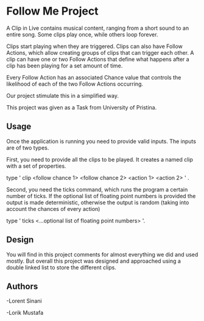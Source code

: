 # Follow Me Project

A Clip in Live contains musical content, ranging from a short sound to an entire song. Some clips play once, while others loop forever.

Clips start playing when they are triggered. Clips can also have Follow Actions, which allow creating groups of clips that can trigger each other.
A clip can have one or two Follow Actions that define what happens after a clip has been playing for a set amount of time.

Every Follow Action has an associated Chance value that controls the likelihood of each of the two Follow Actions occurring.

Our project stimulate this in a simplified way.

This project was given as a Task from University of Pristina.


## Usage

Once the application is running you need to provide valid inputs. The inputs are of two types.

First, you need to provide all the clips to be played. It creates a named clip with a set of properties.

type ' clip <name> <ticks to play> <follow chance 1> <follow chance 2> <action 1> <action 2> ' .
 
Second, you need the ticks command, which runs the program a certain number of ticks.
If the optional list of floating point numbers is provided the output is made deterministic, otherwise the output is random (taking into account the chances of every action)

type ' ticks <ticks to play> <...optional list of floating point numbers> '.

## Design

You will find in this project comments for almost everything we did and used mostly.
But overall this project was designed and approached using a double linked list to store the different clips.

## Authors

-Lorent Sinani

-Lorik Mustafa
